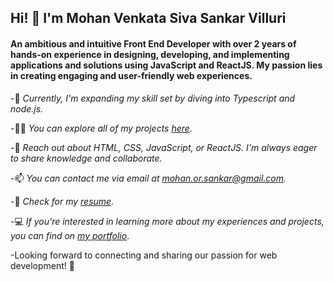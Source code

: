 ## Hi! 👋 I'm Mohan Venkata Siva Sankar Villuri

#### An ambitious and intuitive Front End Developer with over 2 years of hands-on experience in designing, developing, and implementing applications and solutions using JavaScript and ReactJS. My passion lies in creating engaging and user-friendly web experiences.

-🌱 _Currently, I'm expanding my skill set by diving into Typescript and node.js._

-👨‍💻 _You can explore all of my projects [here](https://github.com/Mohan-Venkata-Siva-Sankar-Villuri)._

-💬 _Reach out about HTML, CSS, JavaScript, or ReactJS. I'm always eager to share knowledge and collaborate._

-📫 _You can contact me via email at mohan.or.sankar@gmail.com._

-📄 _Check for my [resume](https://drive.google.com/file/d/1HSepA-dwxbzq3g8U_pe3xgVZcxEJC5hx/view)._

-💻 _If you're interested in learning more about my experiences and projects, you can find on [my portfolio](https://mohan-villuri-portfolio.netlify.app/)_.

-Looking forward to connecting and sharing our passion for web development! 🚀
